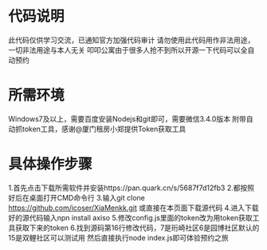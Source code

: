 # 代码说明
此代码仅供学习交流，已通知官方加强代码审计
请勿使用此代码用作非法用途，一切非法用途与本人无关
叩叩公寓由于很多人抢不到所以开源一下代码可以全自动预约
# 所需环境
Windows7及以上，需要百度安装Nodejs和git即可，需要微信3.4.0版本
附带自动抓token工具，感谢@厦门租房小郑提供Token获取工具
# 具体操作步骤
1.首先点击下载所需软件并安装https://pan.quark.cn/s/5687f7d12fb3
2.都按照好后在桌面打开CMD命令行
3.输入git clone https://github.com/icoser/XiaMenkk.git 或直接在本页面下载源代码
4.进入下载好的源代码输入npn install axiso
5.修改config.js里面的token改为用token获取工具获取下来的token
6.找到源码第16行修改代码，7是珩崎社区6是园博社区默认的15是双鲤社区可以测试用
然后直接执行node index.js即可体验预约之旅